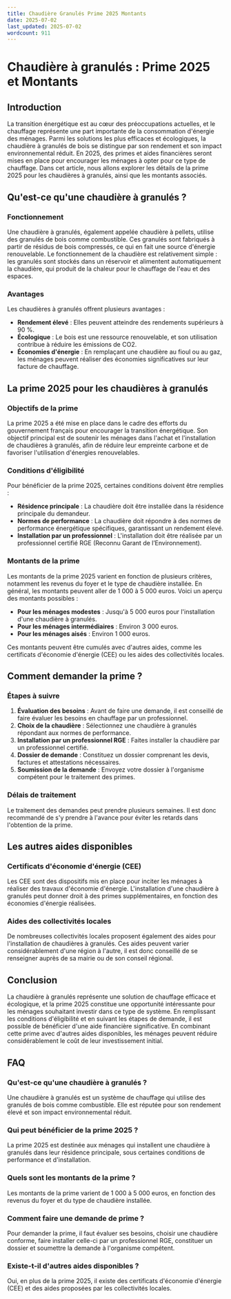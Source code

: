 ```yaml
---
title: Chaudière Granulés Prime 2025 Montants
date: 2025-07-02
last_updated: 2025-07-02
wordcount: 911
---
```


# Chaudière à granulés : Prime 2025 et Montants

## Introduction

La transition énergétique est au cœur des préoccupations actuelles, et le chauffage représente une part importante de la consommation d'énergie des ménages. Parmi les solutions les plus efficaces et écologiques, la chaudière à granulés de bois se distingue par son rendement et son impact environnemental réduit. En 2025, des primes et aides financières seront mises en place pour encourager les ménages à opter pour ce type de chauffage. Dans cet article, nous allons explorer les détails de la prime 2025 pour les chaudières à granulés, ainsi que les montants associés.

## Qu'est-ce qu'une chaudière à granulés ?

### Fonctionnement

Une chaudière à granulés, également appelée chaudière à pellets, utilise des granulés de bois comme combustible. Ces granulés sont fabriqués à partir de résidus de bois compressés, ce qui en fait une source d'énergie renouvelable. Le fonctionnement de la chaudière est relativement simple : les granulés sont stockés dans un réservoir et alimentent automatiquement la chaudière, qui produit de la chaleur pour le chauffage de l'eau et des espaces.

### Avantages

Les chaudières à granulés offrent plusieurs avantages :
- **Rendement élevé** : Elles peuvent atteindre des rendements supérieurs à 90 %.
- **Écologique** : Le bois est une ressource renouvelable, et son utilisation contribue à réduire les émissions de CO2.
- **Économies d'énergie** : En remplaçant une chaudière au fioul ou au gaz, les ménages peuvent réaliser des économies significatives sur leur facture de chauffage.

## La prime 2025 pour les chaudières à granulés

### Objectifs de la prime

La prime 2025 a été mise en place dans le cadre des efforts du gouvernement français pour encourager la transition énergétique. Son objectif principal est de soutenir les ménages dans l'achat et l'installation de chaudières à granulés, afin de réduire leur empreinte carbone et de favoriser l'utilisation d'énergies renouvelables.

### Conditions d'éligibilité

Pour bénéficier de la prime 2025, certaines conditions doivent être remplies :
- **Résidence principale** : La chaudière doit être installée dans la résidence principale du demandeur.
- **Normes de performance** : La chaudière doit répondre à des normes de performance énergétique spécifiques, garantissant un rendement élevé.
- **Installation par un professionnel** : L'installation doit être réalisée par un professionnel certifié RGE (Reconnu Garant de l’Environnement).

### Montants de la prime

Les montants de la prime 2025 varient en fonction de plusieurs critères, notamment les revenus du foyer et le type de chaudière installée. En général, les montants peuvent aller de 1 000 à 5 000 euros. Voici un aperçu des montants possibles :

- **Pour les ménages modestes** : Jusqu'à 5 000 euros pour l'installation d'une chaudière à granulés.
- **Pour les ménages intermédiaires** : Environ 3 000 euros.
- **Pour les ménages aisés** : Environ 1 000 euros.

Ces montants peuvent être cumulés avec d'autres aides, comme les certificats d'économie d'énergie (CEE) ou les aides des collectivités locales.

## Comment demander la prime ?

### Étapes à suivre

1. **Évaluation des besoins** : Avant de faire une demande, il est conseillé de faire évaluer les besoins en chauffage par un professionnel.
2. **Choix de la chaudière** : Sélectionnez une chaudière à granulés répondant aux normes de performance.
3. **Installation par un professionnel RGE** : Faites installer la chaudière par un professionnel certifié.
4. **Dossier de demande** : Constituez un dossier comprenant les devis, factures et attestations nécessaires.
5. **Soumission de la demande** : Envoyez votre dossier à l'organisme compétent pour le traitement des primes.

### Délais de traitement

Le traitement des demandes peut prendre plusieurs semaines. Il est donc recommandé de s'y prendre à l'avance pour éviter les retards dans l'obtention de la prime.

## Les autres aides disponibles

### Certificats d'économie d'énergie (CEE)

Les CEE sont des dispositifs mis en place pour inciter les ménages à réaliser des travaux d'économie d'énergie. L'installation d'une chaudière à granulés peut donner droit à des primes supplémentaires, en fonction des économies d'énergie réalisées.

### Aides des collectivités locales

De nombreuses collectivités locales proposent également des aides pour l'installation de chaudières à granulés. Ces aides peuvent varier considérablement d'une région à l'autre, il est donc conseillé de se renseigner auprès de sa mairie ou de son conseil régional.

## Conclusion

La chaudière à granulés représente une solution de chauffage efficace et écologique, et la prime 2025 constitue une opportunité intéressante pour les ménages souhaitant investir dans ce type de système. En remplissant les conditions d'éligibilité et en suivant les étapes de demande, il est possible de bénéficier d'une aide financière significative. En combinant cette prime avec d'autres aides disponibles, les ménages peuvent réduire considérablement le coût de leur investissement initial.

## FAQ

### Qu'est-ce qu'une chaudière à granulés ?

Une chaudière à granulés est un système de chauffage qui utilise des granulés de bois comme combustible. Elle est réputée pour son rendement élevé et son impact environnemental réduit.

### Qui peut bénéficier de la prime 2025 ?

La prime 2025 est destinée aux ménages qui installent une chaudière à granulés dans leur résidence principale, sous certaines conditions de performance et d'installation.

### Quels sont les montants de la prime ?

Les montants de la prime varient de 1 000 à 5 000 euros, en fonction des revenus du foyer et du type de chaudière installée.

### Comment faire une demande de prime ?

Pour demander la prime, il faut évaluer ses besoins, choisir une chaudière conforme, faire installer celle-ci par un professionnel RGE, constituer un dossier et soumettre la demande à l'organisme compétent.

### Existe-t-il d'autres aides disponibles ?

Oui, en plus de la prime 2025, il existe des certificats d'économie d'énergie (CEE) et des aides proposées par les collectivités locales.